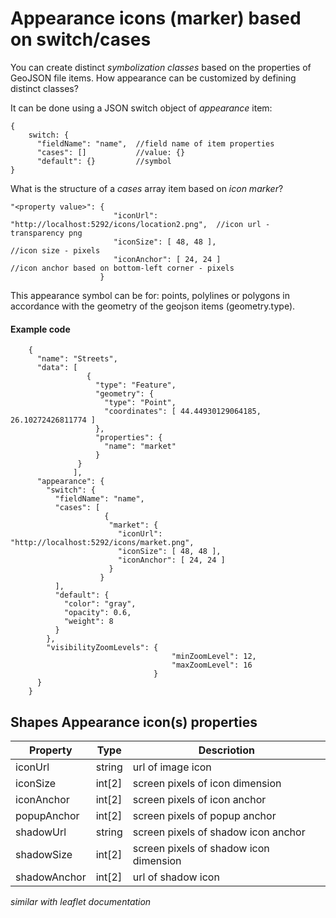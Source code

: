 # Appearance icons (marker) based on switch/cases

You can create distinct _symbolization classes_ based on the properties of GeoJSON file items.
How appearance can be customized by defining distinct classes?

It can be done using a JSON switch object of *appearance* item:

    {
        switch: {
          "fieldName": "name",  //field name of item properties 
          "cases": []           //value: {}
          "default": {}         //symbol
    }

What is the structure of a _cases_ array item based on _icon marker_?

    "<property value>": {
                           "iconUrl": "http://localhost:5292/icons/location2.png",  //icon url - transparency png
                           "iconSize": [ 48, 48 ],                                  //icon size - pixels
                           "iconAnchor": [ 24, 24 ]                                 //icon anchor based on bottom-left corner - pixels
                        }

This appearance symbol can be for: points, polylines or polygons in accordance with the geometry of the geojson items (geometry.type).

#### Example code

        {
          "name": "Streets",
          "data": [
                     {
                       "type": "Feature",
                       "geometry": {
                         "type": "Point",
                         "coordinates": [ 44.44930129064185, 26.10272426811774 ]
                       },
                       "properties": {
                         "name": "market"
                       }
                   }
                  ],
          "appearance": {
            "switch": {
              "fieldName": "name",
              "cases": [
                         {
                          "market": {
                            "iconUrl": "http://localhost:5292/icons/market.png",
                            "iconSize": [ 48, 48 ],
                            "iconAnchor": [ 24, 24 ]
                          }
                        }
              ],
              "default": {
                "color": "gray",
                "opacity": 0.6,
                "weight": 8
              }
            },
            "visibilityZoomLevels": {
                                        "minZoomLevel": 12,
                                        "maxZoomLevel": 16
                                    }
          }
        }

## Shapes Appearance icon(s) properties

| Property | Type | Descriotion |
|---|---|---|
| iconUrl | string | url of image icon |
| iconSize | int[2] | screen pixels of icon dimension |
| iconAnchor | int[2] | screen pixels of icon anchor |
| popupAnchor| int[2] | screen pixels of popup anchor |
| shadowUrl| string | screen pixels of shadow icon anchor |
| shadowSize| int[2] | screen pixels of shadow icon dimension |
| shadowAnchor| int[2] | url of shadow icon |

_similar with leaflet documentation_
